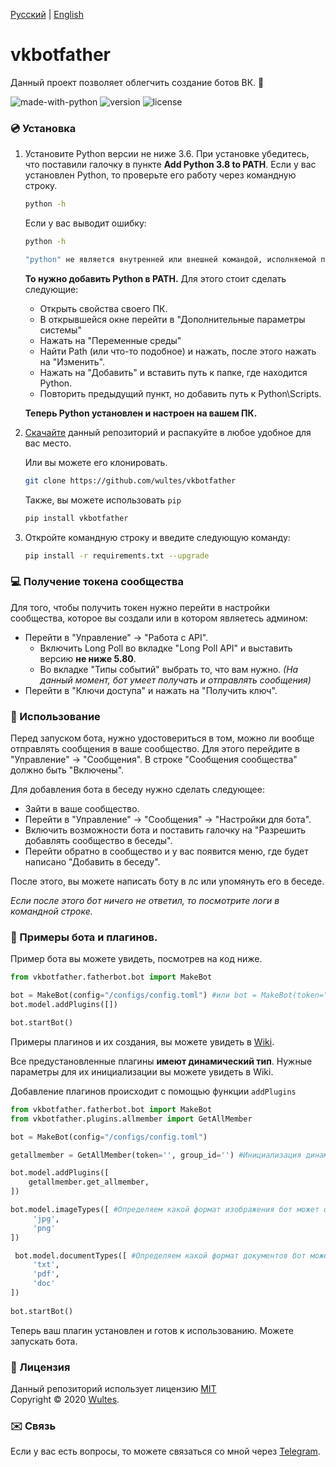 [Русский](https://github.com/wultes/vkbotfather/blob/master/README.md) | [English](https://github.com/wultes/vkbotfather/blob/master/README_ENG.md)

# vkbotfather

Данный проект позволяет облегчить создание ботов ВК. 🤖

![made-with-python](https://img.shields.io/badge/Made%20with%20-Python-blue)
![version](https://img.shields.io/pypi/v/vkbotfather?color=blue)
![license](https://img.shields.io/github/license/wultes/vkbotfather)

### 💿 Установка

1. Установите Python версии не ниже 3.6. При установке убедитесь, что поставили галочку в пункте **Add Python 3.8 to PATH**. Если у вас установлен Python, то проверьте его работу через командную строку.

   ```bash
   python -h
   ```

   Если у вас выводит ошибку:

   ```bash
   python -h
   
   "python" не является внутренней или внешней командой, исполняемой программой или пакетом файлов.
   ```

   **То нужно добавить Python в PATH.** Для этого стоит сделать следующие:

   - Открыть свойства своего ПК.
   - В открывшейся окне перейти в "Дополнительные параметры системы"
   - Нажать на "Переменные среды"
   - Найти Path (или что-то подобное) и нажать, после этого нажать на "Изменить".
   - Нажать на "Добавить" и вставить путь к папке, где находится Python.
   - Повторить предыдущий пункт, но добавить путь к Python\Scripts.  

   **Теперь Python установлен и настроен на вашем ПК.**

2. [Скачайте](https://github.com/wultes/vkbotfather/archive/master.zip) данный репозиторий и распакуйте в любое удобное для вас место.

   Или вы можете его клонировать.

   ```bash
   git clone https://github.com/wultes/vkbotfather
   ```
   
   Также, вы можете использовать ```pip```
   
   ```bash
   pip install vkbotfather
   ```

3. Откройте командную строку и введите следующую команду:

   ```bash
   pip install -r requirements.txt --upgrade
   ```

    


### 💻 Получение токена сообщества

Для того, чтобы получить токен нужно перейти в настройки сообщества, которое вы создали или в котором являетесь админом:

- Перейти в "Управление" -> "Работа с API".
  - Включить Long Poll во вкладке "Long Poll API" и выставить версию **не ниже 5.80**.
  - Во вкладке "Типы событий" выбрать то, что вам нужно. *(На данный момент, бот умеет получать и отправлять сообщения)*
- Перейти в "Ключи доступа" и нажать на "Получить ключ".



### 🚀 Использование

Перед запуском бота, нужно удостовериться в том, можно ли вообще отправлять сообщения в ваше сообщество. Для этого перейдите в "Управление" -> "Сообщения". В строке "Сообщения сообщества" должно быть "Включены". 

Для добавления бота в беседу нужно сделать следующее: 

- Зайти в ваше сообщество.
- Перейти в "Управление" -> "Сообщения" -> "Настройки для бота".
- Включить возможности бота и поставить галочку на "Разрешить добавлять сообщество в беседы".
- Перейти обратно в сообщество и у вас появится меню, где будет написано "Добавить в беседу".

После этого, вы можете написать боту в лс или упомянуть его в беседе.

*Если после этого бот ничего не ответил, то посмотрите логи в командной строке.*



### 👾 Примеры бота и плагинов.

Пример бота вы можете увидеть, посмотрев на код ниже.

```python
from vkbotfather.fatherbot.bot import MakeBot

bot = MakeBot(config="/configs/config.toml") #или bot = MakeBot(token="", group_id="")
bot.model.addPlugins([])

bot.startBot() 
```

Примеры плагинов и их создания, вы можете увидеть в [Wiki](https://github.com/wultes/vkbotfather/wiki).  

Все предустановленные плагины **имеют динамический тип**. Нужные параметры для их инициализации вы можете увидеть в Wiki.

Добавление плагинов происходит с помощью функции ```addPlugins```

```python
from vkbotfather.fatherbot.bot import MakeBot
from vkbotfather.plugins.allmember import GetAllMember

bot = MakeBot(config="/configs/config.toml")

getallmember = GetAllMember(token='', group_id='') #Инициализация динамического плагина

bot.model.addPlugins([
    getallmember.get_allmember,
])

bot.model.imageTypes([ #Определяем какой формат изображения бот может обрабатывать 
     'jpg',
     'png'
])

 bot.model.documentTypes([ #Определяем какой формат документов бот может обрабатывать
     'txt',
     'pdf',
     'doc'
])
 
bot.startBot() 
```

Теперь ваш плагин установлен и готов к использованию. Можете запускать бота. 

### 📃 Лицензия

Данный репозиторий использует лицензию [MIT](https://choosealicense.com/licenses/mit/)  
Copyright © 2020 [Wultes](https://github.com/wultes/). 

### ✉️ Связь

Если у вас есть вопросы, то можете связаться со мной через [Telegram](https://t.me/wultes).
